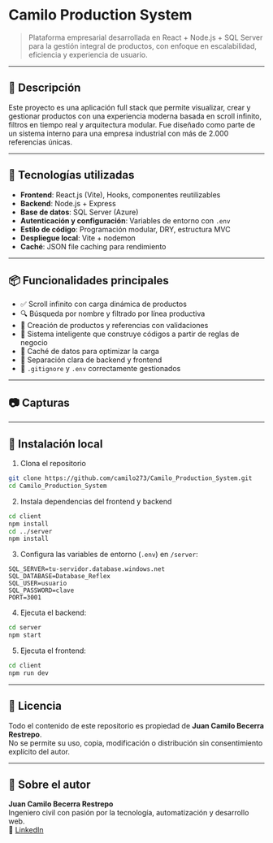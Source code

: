 # Camilo Production System

> Plataforma empresarial desarrollada en React + Node.js + SQL Server para la gestión integral de productos, con enfoque en escalabilidad, eficiencia y experiencia de usuario.

---

## 🚀 Descripción

Este proyecto es una aplicación full stack que permite visualizar, crear y gestionar productos con una experiencia moderna basada en scroll infinito, filtros en tiempo real y arquitectura modular. Fue diseñado como parte de un sistema interno para una empresa industrial con más de 2.000 referencias únicas.

---

## 🧩 Tecnologías utilizadas

- **Frontend**: React.js (Vite), Hooks, componentes reutilizables
- **Backend**: Node.js + Express
- **Base de datos**: SQL Server (Azure)
- **Autenticación y configuración**: Variables de entorno con `.env`
- **Estilo de código**: Programación modular, DRY, estructura MVC
- **Despliegue local**: Vite + nodemon
- **Caché**: JSON file caching para rendimiento

---

## 📦 Funcionalidades principales

- ✅ Scroll infinito con carga dinámica de productos
- 🔍 Búsqueda por nombre y filtrado por línea productiva
- 📄 Creación de productos y referencias con validaciones
- 🧠 Sistema inteligente que construye códigos a partir de reglas de negocio
- 💾 Caché de datos para optimizar la carga
- 🧱 Separación clara de backend y frontend
- 📁 `.gitignore` y `.env` correctamente gestionados

---

## 📷 Capturas

<!-- Agrega tus imágenes aquí si las tienes -->
<!-- ![Captura 1](ruta-a-la-imagen) -->

---

## 🔧 Instalación local

1. Clona el repositorio

```bash
git clone https://github.com/camilo273/Camilo_Production_System.git
cd Camilo_Production_System
```

2. Instala dependencias del frontend y backend

```bash
cd client
npm install
cd ../server
npm install
```

3. Configura las variables de entorno (`.env`) en `/server`:

```env
SQL_SERVER=tu-servidor.database.windows.net
SQL_DATABASE=Database_Reflex
SQL_USER=usuario
SQL_PASSWORD=clave
PORT=3001
```

4. Ejecuta el backend:

```bash
cd server
npm start
```

5. Ejecuta el frontend:

```bash
cd client
npm run dev
```

---

## 📝 Licencia

Todo el contenido de este repositorio es propiedad de **Juan Camilo Becerra Restrepo**.  
No se permite su uso, copia, modificación o distribución sin consentimiento explícito del autor.

---

## 🙋 Sobre el autor

**Juan Camilo Becerra Restrepo**  
Ingeniero civil con pasión por la tecnología, automatización y desarrollo web.  
🔗 [LinkedIn](https://www.linkedin.com/in/juan-camilo-becerra-restrepo/)
